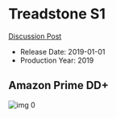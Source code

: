 # Treadstone S1

[Discussion Post](https://www.avsforum.com/threads/bass-eq-for-filtered-movies.2995212/post-59010028)

* Release Date: 2019-01-01
* Production Year: 2019

## Amazon Prime DD+

![img 0](https://i.imgur.com/5Aml5QS.jpg)

